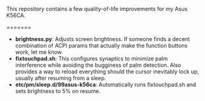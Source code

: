 This repository contains a few quality-of-life improvements for my Asus K56CA.

=======
- **brightness.py**: Adjusts screen brightness.  If someone finds a decent combination of ACPI params that actually make the function buttons work, let me know.
- **fixtouchpad.sh**: This configures synaptics to minimize palm interference while avoiding the bugginess of palm detection.  Also provides a way to reload everything should the cursor inevitably lock up, usually after resuming from a sleep.
- **etc/pm/sleep.d/99asus-k56ca**: Automatically runs fixtouchpad.sh and sets brightness to 5% on resume.
